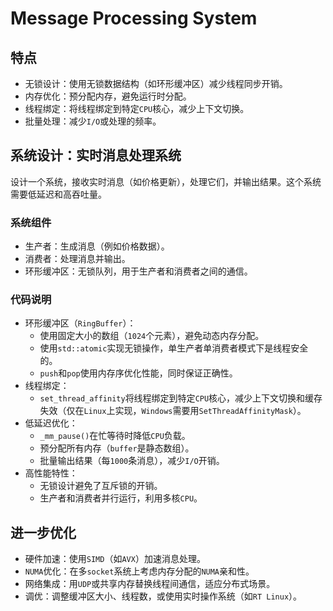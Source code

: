 # Message Processing System
## 特点
* 无锁设计：使用无锁数据结构（如环形缓冲区）减少线程同步开销。
* 内存优化：预分配内存，避免运行时分配。
* 线程绑定：将线程绑定到特定`CPU`核心，减少上下文切换。
* 批量处理：减少`I/O`或处理的频率。

## 系统设计：实时消息处理系统
设计一个系统，接收实时消息（如价格更新），处理它们，并输出结果。这个系统需要低延迟和高吞吐量。

### 系统组件
* 生产者：生成消息（例如价格数据）。
* 消费者：处理消息并输出。
* 环形缓冲区：无锁队列，用于生产者和消费者之间的通信。

### 代码说明
* 环形缓冲区（`RingBuffer`）：
  * 使用固定大小的数组（`1024`个元素），避免动态内存分配。
  * 使用`std::atomic`实现无锁操作，单生产者单消费者模式下是线程安全的。
  * `push`和`pop`使用内存序优化性能，同时保证正确性。
* 线程绑定：
  * `set_thread_affinity`将线程绑定到特定`CPU`核心，减少上下文切换和缓存失效（仅在`Linux`上实现，`Windows`需要用`SetThreadAffinityMask`）。
* 低延迟优化：
  * `_mm_pause()`在忙等待时降低`CPU`负载。
  * 预分配所有内存（`buffer`是静态数组）。
  * 批量输出结果（每`1000`条消息），减少`I/O`开销。
* 高性能特性：
  * 无锁设计避免了互斥锁的开销。
  * 生产者和消费者并行运行，利用多核`CPU`。

## 进一步优化
* 硬件加速：使用`SIMD`（如`AVX`）加速消息处理。
* `NUMA`优化：在多`socket`系统上考虑内存分配的`NUMA`亲和性。
* 网络集成：用`UDP`或共享内存替换线程间通信，适应分布式场景。
* 调优：调整缓冲区大小、线程数，或使用实时操作系统（如`RT Linux`）。

